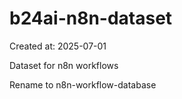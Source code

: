 # b24ai-n8n-dataset
Created at: 2025-07-01

Dataset for n8n workflows

Rename to n8n-workflow-database

